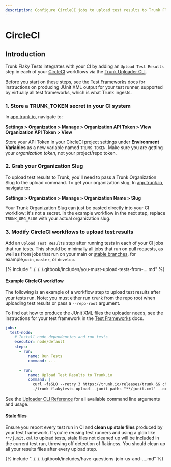 ```yaml
---
description: Configure CircleCI jobs to upload test results to Trunk Flaky Tests
---
```


# CircleCI

## Introduction

Trunk Flaky Tests integrates with your CI by adding an `Upload Test Results` step in each of your [CircleCI](https://circleci.com/) workflows via the [Trunk Uploader CLI](../../uploader.md).

Before you start on these steps, see the [Test Frameworks](../frameworks/) docs for instructions on producing JUnit XML output for your test runner, supported by virtually all test frameworks, which is what Trunk ingests.

### 1. Store a TRUNK\_TOKEN secret in your CI system

In [app.trunk.io](https://app.trunk.io/login?intent=flaky%20tests), navigate to:

**Settings > Organization > Manage > Organization API Token > View Organization API Token > View**

Store your API Token in your CircleCI project settings under **Environment Variables** as a new variable named `TRUNK_TOKEN`. Make sure you are getting your _organization token_, not your project/repo token.

### 2. Grab your Organization Slug

To upload test results to Trunk, you'll need to pass a Trunk Organization Slug to the upload command. To get your organization slug, In [app.trunk.io](https://app.trunk.io/login?intent=flaky%20tests), navigate to:

**Settings > Organization > Manage > Organization Name > Slug**

Your Trunk Organization Slug can just be pasted directly into your CI workflow; it's not a secret. In the example workflow in the next step, replace `TRUNK_ORG_SLUG` with your actual organization slug.

### 3. Modify CircleCI workflows to upload test results

Add an `Upload Test Results` step after running tests in each of your CI jobs that run tests. This should be minimally all jobs that run on pull requests, as well as from jobs that run on your main or [stable branches](../../detection.md#stable-branches), for example,`main`, `master`, or `develop`.

{% include "../../../.gitbook/includes/you-must-upload-tests-from-....md" %}

#### Example CircleCI workflow

The following is an example of a workflow step to upload test results after your tests run. Note: you must either run `trunk` from the repo root when uploading test results or pass a `--repo-root` argument.

To find out how to produce the JUnit XML files the uploader needs, see the instructions for your test framework in the [Test Frameworks](https://docs.trunk.io/flaky-tests/frameworks) docs.

```yaml
jobs:
  test-node:
    # Install node dependencies and run tests
    executor: node/default
    steps:
      - run:
          name: Run Tests
          command: ...

      - run:
          name: Upload Test Results to Trunk.io
          command: |
            curl -fsSLO --retry 3 https://trunk.io/releases/trunk && chmod +x ./trunk
            ./trunk flakytests upload --junit-paths "**/junit.xml" --org-url-slug <TRUNK_ORG_SLUG> --token ${TRUNK_TOKEN}
```

See the [Uploader CLI Reference](https://docs.trunk.io/flaky-tests/uploader) for all available command line arguments and usage.

#### Stale files

Ensure you report every test run in CI and **clean up stale files** produced by your test framework. If you're reusing test runners and using a glob like `**/junit.xml` to upload tests, stale files not cleaned up will be included in the current test run, throwing off detection of flakiness. You should clean up all your results files after every upload step.

{% include "../../../.gitbook/includes/have-questions-join-us-and-....md" %}
